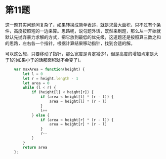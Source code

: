 # 第11题

这一题其实问题问复杂了，如果转换成简单表述，就是求最大面积，只不过有个条件，高度按照短的一边来算。思路呢，说句题外话，既然来刷题，那么从一开始就默认先抛弃暴力求解的方式，把它放到最低的优先级，这道题还是按照算三数之和的思路，左右各一个指针，根据计算结果移动指针，找到合适的解。

可以这么想，只要移动了指针，那么宽度是肯定减少1，但是高度的增加肯定是大于1的(如果小于的话那面积就不会变了)。

```js
    var maxArea = function(height) {
        let l = 0
        let r = height.length - 1
        let area = 0
        while (l < r) {
            if (height[l] < height[r]) {
                if (area < height[l] * (r - l)) {
                    area = height[l] * (r - l)
                }
                l++
            } else {
                if (area < height[r] * (r - l)) {
                    area = height[r] * (r - l)
                }
                r--
            }
        }
        return area
    };
```

